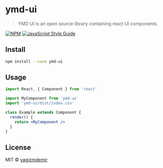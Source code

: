 # ymd-ui

> YMD UI is an open source library containing react UI components.

[![NPM](https://img.shields.io/npm/v/ymd-ui.svg)](https://www.npmjs.com/package/ymd-ui) [![JavaScript Style Guide](https://img.shields.io/badge/code_style-standard-brightgreen.svg)](https://standardjs.com)

## Install

```bash
npm install --save ymd-ui
```

## Usage

```jsx
import React, { Component } from 'react'

import MyComponent from 'ymd-ui'
import 'ymd-ui/dist/index.css'

class Example extends Component {
  render() {
    return <MyComponent />
  }
}
```

## License

MIT © [yagizmdemir](https://github.com/yagizmdemir)
